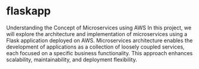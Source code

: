 # flaskapp
Understanding the Concept of Microservices using AWS
In this project, we will explore the architecture and implementation of microservices using a Flask application deployed on AWS. Microservices architecture enables the development of applications as a collection of loosely coupled services, each focused on a specific business functionality. This approach enhances scalability, maintainability, and deployment flexibility.

